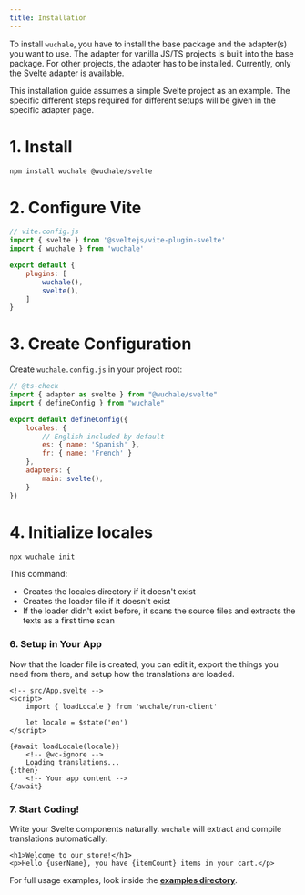 ```yaml
---
title: Installation
---
```


To install `wuchale`, you have to install the base package and the adapter(s)
you want to use. The adapter for vanilla JS/TS projects is built into the base
package. For other projects, the adapter has to be installed. Currently, only
the Svelte adapter is available.

This installation guide assumes a simple Svelte project as an example. The
specific different steps required for different setups will be given in the
specific adapter page.

# 1. Install

```bash
npm install wuchale @wuchale/svelte
```

# 2. Configure Vite

```javascript
// vite.config.js
import { svelte } from '@sveltejs/vite-plugin-svelte'
import { wuchale } from 'wuchale'

export default {
    plugins: [
        wuchale(),
        svelte(),
    ]
}
```

# 3. Create Configuration

Create `wuchale.config.js` in your project root:

```javascript
// @ts-check
import { adapter as svelte } from "@wuchale/svelte"
import { defineConfig } from "wuchale"

export default defineConfig({
    locales: {
        // English included by default
        es: { name: 'Spanish' },
        fr: { name: 'French' }
    },
    adapters: {
        main: svelte(),
    }
})
```

# 4. Initialize locales

```bash
npx wuchale init
```

This command:

- Creates the locales directory if it doesn't exist
- Creates the loader file if it doesn't exist
- If the loader didn't exist before, it scans the source files and extracts the texts as a first time scan

### 6. Setup in Your App

Now that the loader file is created, you can edit it, export the things you
need from there, and setup how the translations are loaded.

```svelte
<!-- src/App.svelte -->
<script>
    import { loadLocale } from 'wuchale/run-client'
    
    let locale = $state('en')
</script>

{#await loadLocale(locale)}
    <!-- @wc-ignore -->
    Loading translations...
{:then}
    <!-- Your app content -->
{/await}
```

### 7. Start Coding!

Write your Svelte components naturally. `wuchale` will extract and compile translations automatically:

```svelte
<h1>Welcome to our store!</h1>
<p>Hello {userName}, you have {itemCount} items in your cart.</p>
```

For full usage examples, look inside the **[examples directory](https://github.com/K1DV5/wuchale/tree/main/examples)**.
